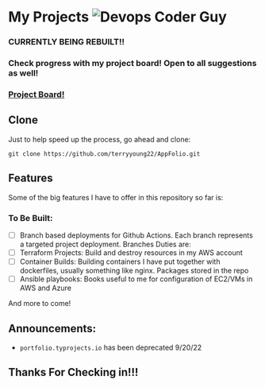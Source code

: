 # My Projects ![Devops Coder Guy](https://cdn.rawgit.com/sindresorhus/awesome/d7305f38d29fed78fa85652e3a63e154dd8e8829/media/badge.svg)

### **CURRENTLY BEING REBUILT!!**
### Check progress with my project board! Open to all suggestions as well!
### [Project Board!](https://github.com/terryyoung22?tab=projects)

## Clone
Just to help speed up the process, go ahead and clone:

```git clone https://github.com/terryyoung22/AppFolio.git```


## Features
Some of the big features I have to offer in this repository so far is:

### To Be Built:
- [ ] Branch based deployments for Github Actions. Each branch represents a targeted project deployment. 
Branches Duties are:
- [ ] Terraform Projects: Build and destroy resources in my AWS account
- [ ] Container Builds: Building containers I have put together with dockerfiles, usually something like nginx. Packages stored in the repo
- [ ] Ansible playbooks: Books useful to me for configuration of EC2/VMs in AWS and Azure

And more to come!

## Announcements:
- ```portfolio.typrojects.io``` has been deprecated 9/20/22

## Thanks For Checking in!!! 
<!-- Dont forget to check out my portfolio about me!
[Check me out!](portfolio.typrojects.io) -->
